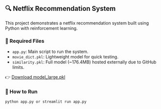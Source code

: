 ## 🔍 Netflix Recommendation System

This project demonstrates a netflix recommendation system built using Python with reinforcement learning.

### 📁 Required Files
- `app.py`: Main script to run the system.
- `movie_dict.pkl`: Lightweight model for quick testing.
- `similarity.pkl`: Full model (~176.4MB) hosted externally due to GitHub limits.

👉 [Download model_large.pkl](https://drive.google.com/drive/folders/1aVX69TaR9g0t2jDdeZVWVAwxx0rqJdA2)

### 🚀 How to Run
```bash
python app.py or streamlit run app.py
